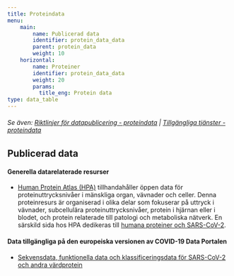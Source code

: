 ```yaml
---
title: Proteindata
menu:
    main:
        name: Publicerad data
        identifier: protein_data_data
        parent: protein_data
        weight: 10
    horizontal:
        name: Proteiner
        identifier: protein_data_data
        weight: 20
        params:
          title_eng: Protein data
type: data_table
---
```

###### Se även: [Riktlinjer för datapublicering - proteindata](../guidelines) | [Tillgängliga tjänster - proteindata](../services)

## Publicerad data

#### Generella datarelaterade resurser

* [Human Protein Atlas (HPA)](https://www.proteinatlas.org)
  tillhandahåller öppen data för proteinuttrycksnivåer i mänskliga
  organ, vävnader och celler. Denna proteinresurs är organiserad i
  olika delar som fokuserar på uttryck i vävnader, subcellulära
  proteinuttrycksnivåer, protein i hjärnan eller i blodet, och protein
  relaterade till patologi och metaboliska nätverk. En särskild sida hos HPA dedikeras till [humana proteiner och
  SARS-CoV-2](https://www.proteinatlas.org/humanproteome/sars-cov-2).

#### Data tillgängliga på den europeiska versionen av COVID-19 Data Portalen

* [Sekvensdata, funktionella data och klassificeringsdata för SARS-CoV-2 och andra värdprotein](https://www.covid19dataportal.org/proteins?db=uniprot-covid19)
